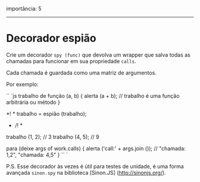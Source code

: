importância: 5

---

# Decorador espião

Crie um decorador `spy (func)` que devolva um wrapper que salva todas as chamadas para funcionar em sua propriedade `calls`.

Cada chamada é guardada como uma matriz de argumentos.

Por exemplo:

`` `js
trabalho de função (a, b) {
alerta (a + b); // trabalho é uma função arbitrária ou método
}

*! *
trabalho = espião (trabalho);
* /! *

trabalho (1, 2); // 3
trabalho (4, 5); // 9

para (deixe args of work.calls) {
alerta ('call:' + args.join ()); // "chamada: 1,2", "chamada: 4,5"
}
`` `

P.S. Esse decorador às vezes é útil para testes de unidade, é uma forma avançada `sinon.spy` na biblioteca [Sinon.JS] (http://sinonjs.org/).
